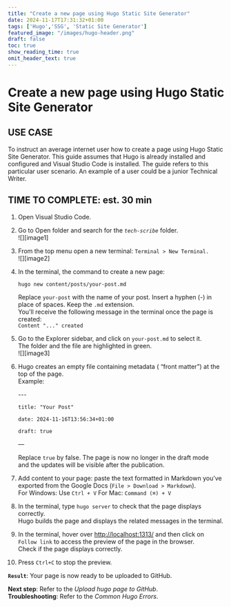 ```yaml
---
title: "Create a new page using Hugo Static Site Generator"
date: 2024-11-17T17:31:32+01:00
tags: ['Hugo','SSG', 'Static Site Generator']
featured_image: "/images/hugo-header.png"
draft: false
toc: true
show_reading_time: true
omit_header_text: true
---
```



# Create a new page using Hugo Static Site Generator

## **USE CASE** 

To instruct an average internet user how to create a page using Hugo Static Site Generator. This guide assumes that Hugo is already installed and configured and Visual Studio Code is installed. The guide refers to this particular user scenario. An example of a user could be a junior Technical Writer. 

## **TIME TO COMPLETE: est. 30 min**

1. Open Visual Studio Code.   
2. Go to Open folder and search for the *`tech-scribe`* folder.  
   ![][image1]

3. From the top menu open a new terminal: `Terminal > New Terminal.`   
   ![][image2]

4. In the terminal, the command to create a new page:  
   	  
   	`hugo new content/posts/your-post.md`

   Replace `your-post` with the name of your post. Insert a hyphen (-) in place of spaces. Keep the `.md` extension.   
   You’ll receive the following message in the terminal once the page is created:  
   	`Content "..." created`

5. Go to the Explorer sidebar, and click on `your-post.md` to select it.   
   The folder and the file are highlighted in green.  
   ![][image3]

6. Hugo creates an empty file containing metadata ( “front matter”) at the top of the page.    
   Example: 

   \---

   `title: "Your Post"`

   `date: 2024-11-16T13:56:34+01:00`

   `draft: true`

   —

   Replace `true` by false. The page is now no longer in the draft mode   
   and the updates will be visible after the publication. 

7. Add content to your page: paste the text formatted in Markdown you’ve exported from the Google Docs (`File > Download > Markdown`).   
   For Windows: Use `Ctrl + V`  For Mac: `Command (⌘) + V`

8. In the terminal, type `hugo server` to check that the page displays correctly.   
   Hugo builds the page and displays the related messages in the terminal.

9. In the terminal, hover over [http://localhost:1313/](http://localhost:1313/) and then click on   
   `Follow link` to access the preview of the page in the browser.   
   Check if the page displays correctly. 

10. Press `Ctrl+C` to stop the preview. 

    

**`Result`**: Your page is now ready to be uploaded to GitHub. 

**Next step**: Refer to the *Upload hugo page to GitHub*.   
**Troubleshooting**: Refer to the *Common Hugo Errors*. 

